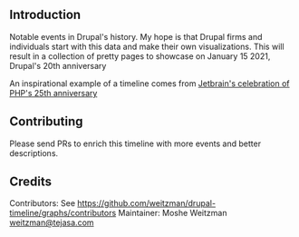Introduction
-----------
Notable events in Drupal's history. My hope is that Drupal firms and individuals start with this data and make their own visualizations. This will result in a collection of pretty pages to showcase on January 15 2021, Drupal's 20th  anniversary

An inspirational example of a timeline comes from [Jetbrain's celebration of PHP's 25th anniversary](https://www.jetbrains.com/lp/php-25/) 

Contributing
--------------
Please send PRs to enrich this timeline with more events and better descriptions.

Credits
-----------
Contributors: See https://github.com/weitzman/drupal-timeline/graphs/contributors
Maintainer: Moshe Weitzman <weitzman@tejasa.com>